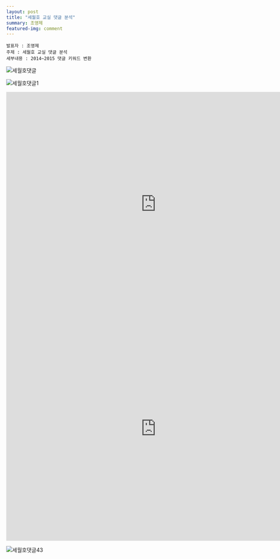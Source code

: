 ```yaml
---
layout: post
title: "세월호 교실 댓글 분석"
summary: 조영제
featured-img: comment
---
```


```
발표자 : 조영제
주제 : 세월호 교실 댓글 분석
세부내용 : 2014~2015 댓글 키워드 변환
```

![세월호댓글](https://djschool.github.io/postimages/세월호댓글0.jpg)

![세월호댓글1](https://djschool.github.io/postimages/세월호댓글1.jpg)

<html><body>
<iframe width="800" height="600" scrolling="no" frameborder="no" src="https://fusiontables.google.com/embedviz?containerId=googft-gviz-canvas&amp;viz=GVIZ&amp;t=GRAPH&amp;gc=false&amp;gd=false&amp;sdb=1&amp;rmax=100000&amp;uiversion=2&amp;q=select+col0%2C+col1+from+1JI_pHidcum7DGo-TRI9vvxW2N-sA1AuIhUgtCvm0&amp;qrs=+where+col0+%3E%3D+&amp;qre=+and+col0+%3C%3D+&amp;qe=&amp;state=%7B%22ps%22%3A%221_e_4c_-1a_16_2c_-1i_19_-2x_o_2j_e_22_2l_1u_k_1r_44_-32_v_-2m_-q_1h_7d_-3e_2w_8d_3d_2n_1m_-3l_3o_-9_-1o_48_4x_19_18_-47_-u_60_22_20_h_13_-j_u_-1o_-1k_3a_3a_-2_20_-5k_-12_5z_3q_25_68_ab_-4j_10_7u_-17_1b_-49_2_s_-1e_-3v_7c_-d_-l_22_-6e_-16_2v_9j_3r_2r_1y_-4m_3i_-q_7_3m_1d_-1l_1m_78_2r_28_80_72_y_p_43_2x_ag_3f_24_gk_y_1w_g3_4s_6t_-d_36_2c_h4_-4o_50_3s_p_5p_5j_-m_1o_2f_-2f_m_-v_42_63_76_-4d_2k_l_36_2g_fa_-1m_1d_eo_-5k_7_41_31_1f_fa_-5v_1g_5w_-2e_9_cj_6j_2s_3_-3u_c_-1r_-4l_1n_64_22_q_bp_2f_2y_9m_4k_2z_aa_43_30_b6_2z_1p_8q_72_11_8n_-11_3j_7t_-40_1t_1q_-2a_1v_fu_44_3y_-j_-2i_40_-77_60_44_32_-24_12_6t_-1d_49_42_1d_4d_4u_74_4g_93_-2w_4h_5o_-1e_4i_c0_-6q_4m_-22_-2b_4r_8h_-3w_4s_9f_-49_4z_-9n_4v_r_-2k_-35_51_8b_-33_5e_2x_-3j_21_-4n_u_5t_8z_-77_0_-2k_-79_t_-3i_-25_g_-ai_-41_1c_-3g_-16_6n_-3w_14_2d_-1p_-b_72_6h_-b_2e_-33_-6_7f_29_2w_7i_5y_3_7t_76_3_84_-36_1n_8l_6e_-7c_j_j_-2_1a_-4o_-1g_2m_-e_2b_l_gr_-2b_2o_1h_-4c_2p_x_-3w_2q_15_-48_k_h8_-1v_n_-y_4s_2t_ds_-12_2u_dz_-g_1e_e7_-53_o_-1g_4i_p_bu_1r_8_4a_3q_1i_-8g_-5y_%22%2C%22cx%22%3A73.55320654967008%2C%22cy%22%3A-54.032943431952624%2C%22sw%22%3A1567.456178904391%2C%22sh%22%3A717.9894292622341%2C%22z%22%3A0.4619357735507323%7D&amp;gco_forceIFrame=true&amp;gco_hasLabelsColumn=true&amp;width=500&amp;height=300"></iframe>


<iframe width="800" height="600" scrolling="no" frameborder="no" src="https://fusiontables.google.com/embedviz?containerId=googft-gviz-canvas&amp;viz=GVIZ&amp;t=GRAPH&amp;gc=false&amp;gd=false&amp;sdb=1&amp;rmax=100000&amp;uiversion=2&amp;q=select+col0%2C+col1+from+1okI2GEVEoA6OmJEIOAKy8BWCfk-QuFVG9wubazTP&amp;qrs=+where+col0+%3E%3D+&amp;qre=+and+col0+%3C%3D+&amp;qe=&amp;state=%7B%22ps%22%3A%221_1_-8o_g_i_-78_38_15_-b4_-10_29_-a3_-u_1p_-7b_-12_o_-aw_2n_w_-a8_r_2z_-61_-1k_l_-7q_-27_2g_-be_z_2n_-6y_h_21_-9u_1r_37_-7q_11_2v_8z_-3n_5n_-7r_g_h_-6r_1j_19_-7w_-f_27_-6z_28_j_-66_1d_81_-7w_23_2s_-9a_-i_45_-cr_-2f_48_-8w_-v_8e_cz_31_4v_-a0_-7_54_-by_-1t_g_-6f_2f_5f_-6j_44_2h_-bn_1y_65_-6k_-3_6g_-5w_4v_3z_-92_1r_25_-7w_1k_6_-93_-1y_1l_73_-1c_3p_4c_-43_3r_-56_-28_r_-bv_32_p_-b3_3o_6w_-5z_2q_7m_-9b_1c_30_-6b_-h_1h_-9n_-1v_2f_-7h_-5w_0_-9g_j_3v_-8b_-k_3y_-93_2r_d_-c5_-r_2i_-bl_-1_1r_-8m_-n_4f_-5z_9_s_-9w_2e_4t_-9k_z_1g_-5a_-u_2w_7l_-w_58_-9m_5_3i_-5z_p_8n_-bd_-1z_8s_-76_48_8z_-69_-10_5j_-8r_1a_28_-ad_-1u_5o_-8d_18_5p_-7k_2_32_-5t_-2i_1i_-8r_-2g_6q_-8l_-1m_38_a4_19_3c_2f_10_7o_-4a_-2k_3d_4o_1w_1z_9s_-u_20_-6c_3l_7_-9b_-2w_22_-a6_2n_23_-9q_2q_24_-bz_-1e_m_2c_-45_26_-88_2g_n_1g_-3z_8_1h_2o_9_20_3f_2a_93_3d_2b_9o_42_2c_c3_8_2d_c4_15_2e_-6k_-5v_q_-bh_3d_a_77_1g_b_6j_t_t_8a_4p_2j_1e_4l_2k_2a_4r_2l_-1m_-51_2m_-q_-4t_u_7o_40_2o_e4_-p_2p_d8_-v_2q_b7_-28_2r_b1_-1c_v_-b5_h_2t_-au_-a_2u_82_-3m_c_-d3_-s_x_-5u_1u_2x_e3_-2b_2y_dq_-35_y_e9_10_z_dd_r_31_-54_-1r_10_-ec_-59_33_-54_-1e_34_bf_3p_35_at_31_36_9r_-35_11_-ez_-4m_12_2c_-2l_39_9b_u_3a_9r_23_3b_2s_1u_13_24_-1q_14_-c2_-14_3e_4y_2r_3f_4f_11_3g_ce_-39_3h_cj_-2d_6z_-9g_-1f_71_9l_-4c_3k_-cj_3q_3l_-cs_39_3m_42_3w_3n_3r_4q_3o_3v_-3c_16_-et_55_3q_-7w_3x_17_-f4_4a_3s_-4q_-32_3t_6c_-45_3u_5y_-3c_18_-7u_-1d_3w_-86_-1i_3x_-7k_44_e_j_-4t_1a_6k_35_40_-6s_-1v_41_-6z_-1z_42_-78_-20_43_-6l_-1o_44_-di_-2z_1b_7d_2r_46_4d_-t_47_3t_-1j_1c_-bh_4i_2_5f_4r_%22%2C%22cx%22%3A-190.4322291336942%2C%22cy%22%3A-13.939738910123019%2C%22sw%22%3A1272.0068043219285%2C%22sh%22%3A582.655803552443%2C%22z%22%3A-0.7459582618346349%7D&amp;gco_forceIFrame=true&amp;gco_hasLabelsColumn=true&amp;width=500&amp;height=300"></iframe>

</body></html>

![세월호댓글43](https://djschool.github.io/postimages/세월호댓글43.jpg)
